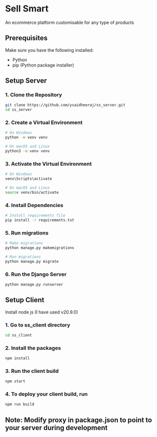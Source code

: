 # Sell Smart

An ecommerce platform customisable for any type of products

## Prerequisites

Make sure you have the following installed:

- Python
- pip (Python package installer)

## Setup Server

### 1. Clone the Repository

```bash
git clone https://github.com/ysaidheeraj/ss_server.git
cd ss_server
```

### 2. Create a Virtual Environment

```bash
# On Windows
python -m venv venv

# On macOS and Linux
python3 -m venv venv
 ```

### 3. Activate the Virtual Environment
```bash
# On Windows
venv\Scripts\activate

# On macOS and Linux
source venv/bin/activate
```

### 4. Install Dependencies
```bash
# Install requirements file
pip install -r requirements.txt
```

### 5. Run migrations
```bash
# Make migrations
python manage.py makemigrations

# Run migrations
python manage.py migrate
```

### 6. Run the Django Server
```bash
python manage.py runserver
```
## Setup Client

Install node js (I have used v20.9.0)

### 1. Go to ss_client directory
```bash
cd ss_client
```

### 2. Install the packages
```bash
npm install
```
### 3. Run the client build
```bash
npm start
```

### 4. To deploy your client build, run
```bash
npm run build
```
## Note: Modify proxy in package.json to point to your server during development
